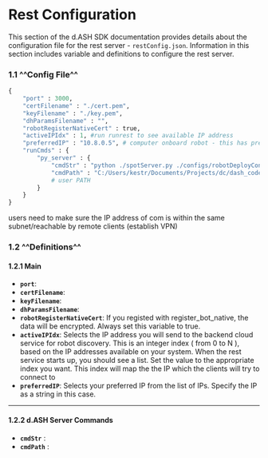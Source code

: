 # Rest Configuration

This section of the d.ASH SDK documentation provides details about the configuration file for the rest server - `restConfig.json`. Information in this section includes variable and definitions to configure the rest server.

### 1.1 ^^Config File^^

``` python
{
    "port" : 3000,
    "certFilename" : "./cert.pem",
    "keyFilename" : "./key.pem",
    "dhParamsFilename" : "",
    "robotRegisterNativeCert" : true,
    "activeIPIdx" : 1, #run runrest to see available IP address
    "preferredIP" : "10.8.0.5", # computer onboard robot - this has precedence over activeIPIdx
    "runCmds" : {
        "py_server" : {
            "cmdStr" : "python ./spotServer.py ./configs/robotDeployConfig.json <!TOKEN!>",
            "cmdPath" : "C:/Users/kestr/Documents/Projects/dc/dash_code/py_server"
            # user PATH
        }
    }
}
```

users need to make sure the IP address of com is within the same subnet/reachable by remote clients (establish VPN)

### 1.2 ^^Definitions^^

#### 1.2.1 Main

- **`port`**:
- **`certFilename`**:
- **`keyFilename`**:
- **`dhParamsFilename`**:
- **`robotRegisterNativeCert`**:  If you registed with register_bot_native, the data will be encrypted. Always set this variable to true.
- **`activeIPIdx`**: Selects the IP address you will send to the backend cloud service for robot discovery. This is an integer index ( from 0 to N ), based on the IP addresses available on your system. When the rest service starts up, you should see a list. Set the value to the appropriate index you want. This index will map the the IP which the clients will try to connect to
- **`preferredIP`**: Selects your preferred IP from the list of IPs. Specify the IP as a string in this case.

---

#### 1.2.2 d.ASH Server Commands

- **`cmdStr`** : 
- **`cmdPath`** : 

